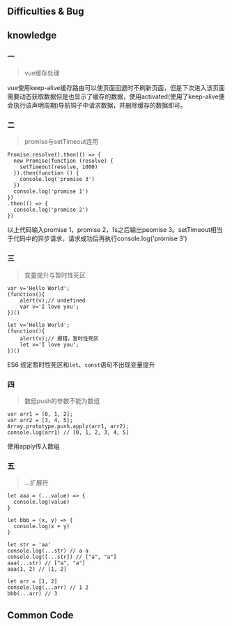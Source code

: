 ## Difficulties & Bug

## knowledge

### 一

> vue缓存处理

vue使用keep-alive缓存路由可以使页面回退时不刷新页面，但是下次进入该页面需要动态获取数据但是也显示了缓存的数据，使用activated(使用了keep-alive便会执行该声明周期)导航钩子中请求数据，并删除缓存的数据即可。

### 二

> promise与setTimeout连用

```
Promise.resolve().then(() => {
  new Promise(function (resolve) {
    setTimeout(resolve, 1000)
  }).then(function () {
    console.log('promise 3')
  })
  console.log('promise 1')
})
.then(() => {
  console.log('promise 2')
})
```

以上代码输入promise 1，promise 2，1s之后输出peomise 3。setTimeout相当于代码中的异步请求，请求成功后再执行console.log('promise 3')

### 三

> 变量提升与暂时性死区

```
var v='Hello World';
(function(){
    alert(v);// undefined
    var v='I love you';
})()
```

```
let v='Hello World';
(function(){
    alert(v);// 报错，暂时性死区
    let v='I love you';
})()
```

ES6 规定暂时性死区和`let`、`const`语句不出现变量提升

### 四

> 数组push的参数不能为数组

```
var arr1 = [0, 1, 2];
var arr2 = [3, 4, 5];
Array.prototype.push.apply(arr1, arr2);
console.log(arr1) // [0, 1, 2, 3, 4, 5]
```

使用apply传入数组

### 五

> …扩展符

```
let aaa = (...value) => {
  console.log(value)
}

let bbb = (x, y) => {
  console.log(x + y)
}

let str = 'aa'
console.log(...str) // a a
console.log([...str]) // ["a", "a"]
aaa(...str) // ["a", "a"]
aaa(1, 2) // [1, 2]

let arr = [1, 2]
console.log(...arr) // 1 2
bbb(...arr) // 3
```



## Common Code